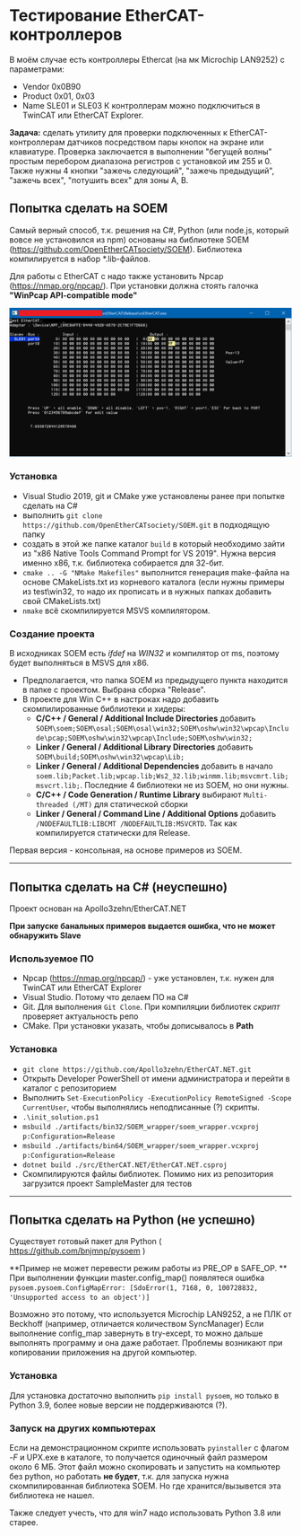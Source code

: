 # Тестирование EtherCAT-контроллеров 
В моём случае есть контроллеры Ethercat (на мк Microchip LAN9252) с параметрами:
- Vendor 0x0B90
- Product 0x01, 0x03
- Name SLE01 и SLE03
К контроллерам можно подключиться в TwinCAT или EtherCAT Explorer. 

**Задача:** сделать утилиту для проверки подключенных к EtherCAT-контроллерам датчиков посредством пары кнопок на экране или клавиатуре. Проверка заключается в выполнении "бегущей волны" простым перебором диапазона регистров с установкой им 255 и 0. Также нужны 4 кнопки "зажечь следующий", "зажечь предыдущий", "зажечь всех", "потушить всех" для зоны A, B.

## Попытка сделать на SOEM
Самый верный способ, т.к. решения на C#, Python (или node.js, который вовсе не установился из npm) основаны на библиотеке SOEM (https://github.com/OpenEtherCATsociety/SOEM). 
Библиотека компилируется в набор *.lib-файлов.

Для работы с EtherCAT с надо также установить Npcap (https://nmap.org/npcap/). При установки должна стоять галочка **"WinPcap API-compatible mode"**

![img](img.png)

### Установка 
- Visual Studio 2019, git и CMake уже установлены ранее при попытке сделать на C#
- выполнить `git clone https://github.com/OpenEtherCATsociety/SOEM.git` в подходящую папку
- создать в этой же папке каталог `build` в который необходимо зайти из "x86 Native Tools Command Prompt for VS 2019". Нужна версия именно x86, т.к. библиотека собирается для 32-бит.
- `cmake .. -G "NMake Makefiles"` выполнится генерация make-файла на основе CMakeLists.txt из корневого каталога (если нужны примеры из test\win32, то надо их прописать и в нужных папках добавить свой CMakeLists.txt)
- `nmake` всё скомпилируется MSVS компилятором. 

### Создание проекта
В исходниках SOEM есть *ifdef* на *WIN32* и компилятор от ms, поэтому будет выполняться в MSVS для x86.

- Предполагается, что папка SOEM из предыдущего пункта находится в папке с проектом. Выбрана сборка "Release".
- В проекте для Win C++ в настроках надо добавить скомпилированные библиотеки и хидеры:
  - **C/C++ / General / Additional Include Directories** добавить `SOEM\soem;SOEM\osal;SOEM\osal\win32;SOEM\oshw\win32\wpcap\Include\pcap;SOEM\oshw\win32\wpcap\Include;SOEM\oshw\win32;`
  - **Linker / General / Additional Library Directories** добавить  `SOEM\build;SOEM\oshw\win32\wpcap\Lib;`
  - **Linker / General / Additional Dependencies** добавить в начало `soem.lib;Packet.lib;wpcap.lib;Ws2_32.lib;winmm.lib;msvcmrt.lib;msvcrt.lib;`. Последние 4 библиотеки не из SOEM, но они нужны.
  - **C/C++ / Code Generation / Runtime Library** выбирают `Multi-threaded (/MT)` для статической сборки
  - **Linker / General / Command Line / Additional Options** добавить  `/NODEFAULTLIB:LIBCMT /NODEFAULTLIB:MSVCRTD`. Так как компилируется статически для Release.
  
Первая версия - консольная, на основе примеров из SOEM. 


---

## Попытка сделать на C# (неуспешно)
Проект основан на Apollo3zehn/EtherCAT.NET

**При запуске банальных примеров выдается ошибка, что не может обнаружить Slave**

### Используемое ПО
- Npcap (https://nmap.org/npcap/) - уже установлен, т.к. нужен для TwinCAT или EtherCAT Explorer
- Visual Studio. Потому что делаем ПО на C#
- Git. Для выполнения `Git Clone`. При компиляции библиотек *скрипт* проверяет актуальность репо
- CMake. При установки указать, чтобы дописывалось в **Path**

### Установка
- `git clone https://github.com/Apollo3zehn/EtherCAT.NET.git` 
- Открыть Developer PowerShell от имени администратора и перейти в каталог с репозиторием
- Выполнить `Set-ExecutionPolicy -ExecutionPolicy RemoteSigned -Scope CurrentUser`, чтобы выполнялись неподписанные (?) скрипты.
- `.\init_solution.ps1`
- `msbuild ./artifacts/bin32/SOEM_wrapper/soem_wrapper.vcxproj p:Configuration=Release`
- `msbuild ./artifacts/bin64/SOEM_wrapper/soem_wrapper.vcxproj p:Configuration=Release`
- `dotnet build ./src/EtherCAT.NET/EtherCAT.NET.csproj`
- Скомпилируются файлы библиотек. Помимо них из репозитория загрузится проект SampleMaster для тестов

---

## Попытка сделать на Python (не успешно)
Существует готовый пакет для Python ( https://github.com/bnjmnp/pysoem )

**Пример не может перевести режим работы из PRE_OP в SAFE_OP. **
При выполнении функции master.config_map() появлятеся ошибка `pysoem.pysoem.ConfigMapError: [SdoError(1, 7168, 0, 100728832, 'Unsupported access to an object')]`

Возможно это потому, что используется Microchip LAN9252, а не ПЛК от Beckhoff (например, отличается количеством SyncManager)
Если выполнение config_map завернуть в try-except, то можно дальше выполнять программу и она даже работает. Проблемы возникают при копировании приложения на другой компьютер. 

### Установка
Для установка достаточно выполнить `pip install pysoem`, но только в Python 3.9, более новые версии не поддерживаются (?).

### Запуск на других компьютерах
Если на демонстрационном скрипте использовать `pyinstaller` с флагом *-F* и UPX.exe в каталоге, то получается одиночный файл размером около 6 МБ. Этот файл можно скопировать и запустить на компьютер без python, но работать **не будет**, т.к. для запуска нужна скомпилированная библиотека SOEM. Но где хранится/вызывется эта библиотека не нашел.

Также следует учесть, что для win7 надо использовать Python 3.8 или старее. 

